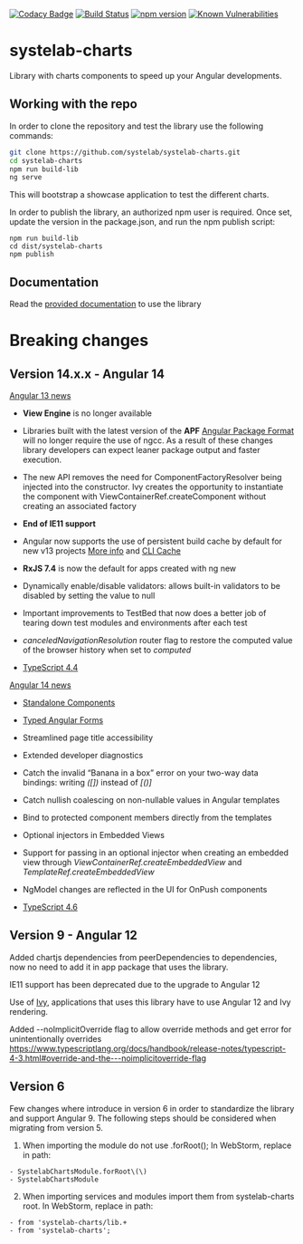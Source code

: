 [![Codacy Badge](https://app.codacy.com/project/badge/Grade/f34f559cc4ef4afe84448d15fb674f30)](https://www.codacy.com/gh/systelab/systelab-charts/dashboard?utm_source=github.com&amp;utm_medium=referral&amp;utm_content=systelab/systelab-charts&amp;utm_campaign=Badge_Grade)
[![Build Status](https://travis-ci.com/systelab/systelab-charts.svg?branch=master)](https://travis-ci.com/systelab/systelab-charts)
[![npm version](https://badge.fury.io/js/systelab-charts.svg)](https://badge.fury.io/js/systelab-charts)
[![Known Vulnerabilities](https://snyk.io/test/github/systelab/systelab-charts/badge.svg?targetFile=package.json)](https://snyk.io/test/github/systelab/systelab-charts?targetFile=package.json)

# systelab-charts

Library with charts components to speed up your Angular developments.

## Working with the repo

In order to clone the repository and test the library use the following commands:

```bash
git clone https://github.com/systelab/systelab-charts.git
cd systelab-charts
npm run build-lib
ng serve
```

This will bootstrap a showcase application to test the different charts.

In order to publish the library, an authorized npm user is required. Once set, update the version in the package.json, and run the npm publish script:

```npm
npm run build-lib
cd dist/systelab-charts
npm publish
```

## Documentation

Read the [provided documentation](https://github.com/systelab/systelab-charts/blob/master/projects/systelab-charts/README.md) to use the library

# Breaking changes

## Version 14.x.x - Angular 14

[Angular 13 news](https://blog.angular.io/angular-v13-is-now-available-cce66f7bc296)

- **View Engine** is no longer available

- Libraries built with the latest version of the **APF** [Angular Package Format](https://angular.io/guide/angular-package-format) will no longer
  require the use of ngcc. As a result of these changes library developers can expect leaner package output and faster execution.

- The new API removes the need for ComponentFactoryResolver being injected into the constructor. Ivy creates the opportunity to
  instantiate the component with ViewContainerRef.createComponent without creating an associated factory

- **End of IE11 support**

- Angular now supports the use of persistent build cache by default for new v13 projects
  [More info](https://github.com/angular/angular-cli/issues/21545) and [CLI Cache](https://angular.io/cli/cache)

- **RxJS 7.4** is now the default for apps created with ng new

- Dynamically enable/disable validators: allows built-in validators to be disabled by setting the value to null

- Important improvements to TestBed that now does a better job of tearing down test modules and environments after each test

- *canceledNavigationResolution* router flag to restore the computed value of the browser history when set to *computed*

- [TypeScript 4.4](https://www.typescriptlang.org/docs/handbook/release-notes/typescript-4-4.html)


[Angular 14 news](https://blog.angular.io/angular-v14-is-now-available-391a6db736af)


- [Standalone Components](https://angular.io/guide/standalone-components)

- [Typed Angular Forms](https://angular.io/guide/typed-forms)

- Streamlined page title accessibility

- Extended developer diagnostics

- Catch the invalid “Banana in a box” error on your two-way data bindings: writing _([])_ instead of _[()]_

- Catch nullish coalescing on non-nullable values in Angular templates

- Bind to protected component members directly from the templates

- Optional injectors in Embedded Views

- Support for passing in an optional injector when creating an embedded view through *ViewContainerRef.createEmbeddedView*
  and *TemplateRef.createEmbeddedView*

- NgModel changes are reflected in the UI for OnPush components

- [TypeScript 4.6](https://devblogs.microsoft.com/typescript/announcing-typescript-4-6/)

## Version 9 - Angular 12

Added chartjs dependencies from peerDependencies to dependencies, now no need to add it in app package that uses the library.

IE11 support has been deprecated due to the upgrade to Angular 12

Use of [Ivy](https://angular.io/guide/ivy), applications that uses this library have to use Angular 12 and Ivy rendering.

Added --noImplicitOverride flag to allow override methods and get error for unintentionally overrides 
https://www.typescriptlang.org/docs/handbook/release-notes/typescript-4-3.html#override-and-the---noimplicitoverride-flag

## Version 6
Few changes where introduce in version 6 in order to standardize the library and support Angular 9.
The following steps should be considered when migrating from version 5.

1. When importing the module do not use .forRoot(); In WebStorm, replace in path:
```
- SystelabChartsModule.forRoot\(\)
- SystelabChartsModule
```
2. When importing services and modules import them from systelab-charts root. In WebStorm, replace in path:
```
- from 'systelab-charts/lib.+
- from 'systelab-charts';
```

